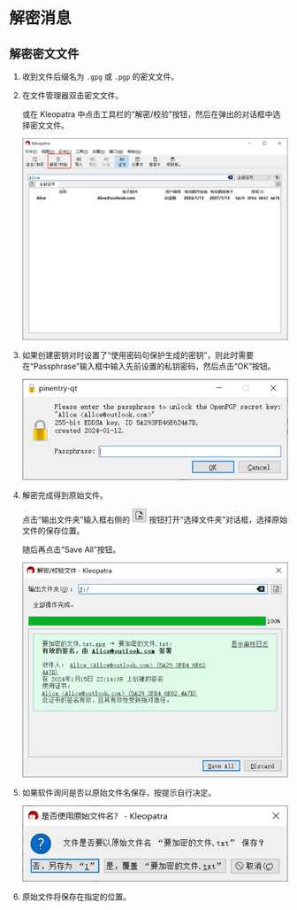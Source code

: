 # 解密消息

## 解密密文文件

1. 收到文件后缀名为 `.gpg` 或 `.pgp` 的密文文件。

2. 在文件管理器双击密文文件。

    或在 Kleopatra 中点击工具栏的“解密/校验”按钮，然后在弹出的对话框中选择密文文件。

    ![解密/校验按钮](decrypting-message/decrypting-button.png)

3. 如果创建密钥对时设置了“使用密码句保护生成的密钥”，则此时需要在“Passphrase”输入框中输入先前设置的私钥密码，然后点击“OK”按钮。

    ![输入私钥密码](shared/entering-private-key-passphrase.png)

4. 解密完成得到原始文件。

    点击“输出文件夹”输入框右侧的 ![设置输出路径按钮](decrypting-message/setting-output-path-button.png) 按钮打开“选择文件夹”对话框，选择原始文件的保存位置。
    
    随后再点击“Save All”按钮。

    ![解密的文件](decrypting-message/decrypted-file.png)

5. 如果软件询问是否以原始文件名保存，按提示自行决定。

    ![是否原始文件名保存](decrypting-message/saving-with-original-file-name.png)

6. 原始文件将保存在指定的位置。